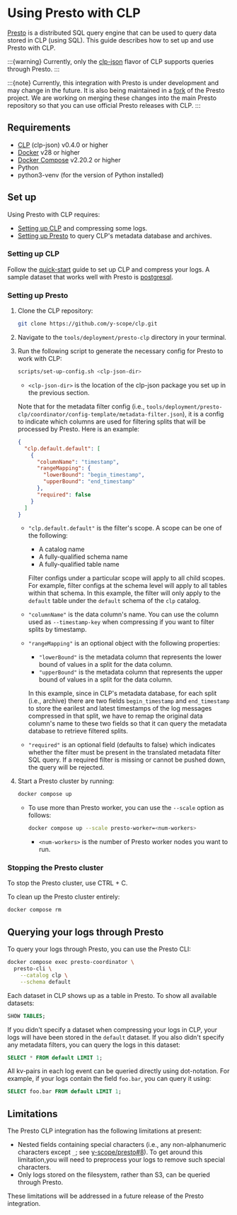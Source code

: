 # Using Presto with CLP

[Presto] is a distributed SQL query engine that can be used to query data stored in CLP (using SQL).
This guide describes how to set up and use Presto with CLP.

:::{warning}
Currently, only the [clp-json](quick-start/clp-json.md) flavor of CLP supports queries through
Presto.
:::

:::{note}
Currently, this integration with Presto is under development and may change in the future. It is
also being maintained in a [fork][yscope-presto] of the Presto project. We are working on merging
these changes into the main Presto repository so that you can use official Presto releases with CLP.
:::

## Requirements

* [CLP][clp-releases] (clp-json) v0.4.0 or higher
* [Docker] v28 or higher
* [Docker Compose][docker-compose] v2.20.2 or higher
* Python
* python3-venv (for the version of Python installed)

## Set up

Using Presto with CLP requires:

* [Setting up CLP](#setting-up-clp) and compressing some logs.
* [Setting up Presto](#setting-up-presto) to query CLP's metadata database and archives.

### Setting up CLP

Follow the [quick-start](./quick-start/index.md) guide to set up CLP and compress your logs. A
sample dataset that works well with Presto is [postgresql].

### Setting up Presto

1. Clone the CLP repository:

    ```bash
    git clone https://github.com/y-scope/clp.git
    ```

2. Navigate to the `tools/deployment/presto-clp` directory in your terminal.
3. Run the following script to generate the necessary config for Presto to work with CLP:

    ```bash
    scripts/set-up-config.sh <clp-json-dir>
    ```

    * `<clp-json-dir>` is the location of the clp-json package you set up in the previous section.

    Note that for the metadata filter config (i.e., 
    `tools/deployment/presto-clp/coordinator/config-template/metadata-filter.json`), it is a config
    to indicate which columns are used for filtering splits that will be processed by Presto. Here
    is an example:

    ```json
    {
      "clp.default.default": [
        {
          "columnName": "timestamp",
          "rangeMapping": {
            "lowerBound": "begin_timestamp",
            "upperBound": "end_timestamp"
          },
          "required": false
        }
      ]
    }
    ```

    * `"clp.default.default"` is the filter's scope. A scope can be one of the following:

      * A catalog name
      * A fully-qualified schema name
      * A fully-qualified table name

      Filter configs under a particular scope will apply to all child scopes. For example, filter
      configs at the schema level will apply to all tables within that schema. In this example,
      the filter will only apply to the `default` table under the `default` schema of the `clp`
      catalog.

    * `"columnName"` is the data column's name. You can use the column used as `--timestamp-key`
    when compressing if you want to filter splits by timestamp.

    * `"rangeMapping"` is an optional object with the following properties:

      * `"lowerBound"` is the metadata column that represents the lower bound of values in a split
      for the data column.
      * `"upperBound"` is the metadata column that represents the upper bound of values in a split
      for the data column.

      In this example, since in CLP's metadata database, for each split (i.e., archive) there are
      two fields `begin_timestamp` and `end_timestamp` to store the earilest and latest timestamps
      of the log messages compressed in that split, we have to remap the original data column's
      name to these two fields so that it can query the metadata database to retrieve filtered
      splits.

    * `"required"` is an optional field (defaults to false) which indicates whether the filter must
    be present in the translated metadata filter SQL query. If a required filter is missing or
    cannot be pushed down, the query will be rejected.

4. Start a Presto cluster by running:

    ```bash
    docker compose up
    ```

    * To use more than Presto worker, you can use the `--scale` option as follows:

      ```bash
      docker compose up --scale presto-worker=<num-workers>
      ```

      * `<num-workers>` is the number of Presto worker nodes you want to run.

### Stopping the Presto cluster

To stop the Presto cluster, use CTRL + C.

To clean up the Presto cluster entirely:

```bash
docker compose rm
```

## Querying your logs through Presto

To query your logs through Presto, you can use the Presto CLI:

```bash
docker compose exec presto-coordinator \
  presto-cli \
    --catalog clp \
    --schema default
```

Each dataset in CLP shows up as a table in Presto. To show all available datasets:

```sql
SHOW TABLES;
```

If you didn't specify a dataset when compressing your logs in CLP, your logs will have been stored
in the `default` dataset. If you also didn't specify any metadata filters, you can query the logs
in this dataset:

```sql
SELECT * FROM default LIMIT 1;
```

All kv-pairs in each log event can be queried directly using dot-notation. For example, if your logs
contain the field `foo.bar`, you can query it using:

```sql
SELECT foo.bar FROM default LIMIT 1;
```

## Limitations

The Presto CLP integration has the following limitations at present:

* Nested fields containing special characters (i.e., any non-alphanumeric characters except `_`;
see [y-scope/presto#8]). To get around this limitation,you will need to preprocess your logs to
remove such special characters.
* Only logs stored on the filesystem, rather than S3, can be queried through Presto.

These limitations will be addressed in a future release of the Presto integration.

[clp-releases]: https://github.com/y-scope/clp/releases
[docker-compose]: https://docs.docker.com/compose/install/
[Docker]: https://docs.docker.com/engine/install/
[postgresql]: https://zenodo.org/records/10516401
[Presto]: https://prestodb.io/
[y-scope/presto#8]: https://github.com/y-scope/presto/issues/8
[yscope-presto]: https://github.com/y-scope/presto
